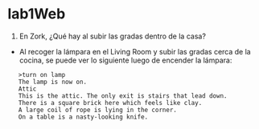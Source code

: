 # lab1Web
1. En Zork, ¿Qué hay al subir las gradas dentro de la casa?
 - Al recoger la lámpara en el Living Room y subir las gradas cerca de la cocina, se puede ver lo siguiente luego de encender la lámpara:
 ```
    >turn on lamp                                                                                                           
    The lamp is now on.                                                                                                     
    Attic                                                                                                                   
    This is the attic. The only exit is stairs that lead down.                                                              
    There is a square brick here which feels like clay.                                                                     
    A large coil of rope is lying in the corner.                                                                           
    On a table is a nasty-looking knife.   
```
